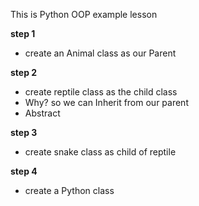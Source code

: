 This is Python OOP example lesson

**step 1**
- create an Animal class as our Parent

**step 2**
- create reptile class as the child class 
- Why? so we can Inherit from our parent 
- Abstract 

**step 3**
- create snake class as child of reptile

**step 4**
- create a Python class
